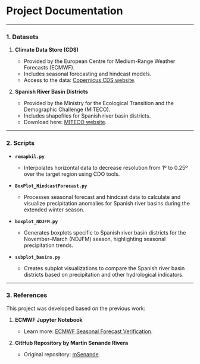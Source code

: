 # Project Documentation

---

### 1. Datasets

1. **Climate Data Store (CDS)**  
   - Provided by the European Centre for Medium-Range Weather Forecasts (ECMWF).  
   - Includes seasonal forecasting and hindcast models.  
   - Access to the data: [Copernicus CDS website](https://cds.climate.copernicus.eu/).

2. **Spanish River Basin Districts**  
   - Provided by the Ministry for the Ecological Transition and the Demographic Challenge (MITECO).  
   - Includes shapefiles for Spanish river basin districts.  
   - Download here: [MITECO website](https://www.miteco.gob.es/en/cartografia-y-sig/ide/descargas/agua/demarcaciones-hidrograficas-phc-2015-2021.html).

---

### 2. Scripts


- **`remapbil.py`**  
  - Interpolates horizontal data to decrease resolution from 1º to 0.25º over the target region using CDO tools.

- **`BoxPlot_HindcastForecast.py`**  
  - Processes seasonal forecast and hindcast data to calculate and visualize precipitation anomalies for Spanish river basins during the extended winter season.

- **`boxplot_NDJFM.py`**  
  - Generates boxplots specific to Spanish river basin districts for the November–March (NDJFM) season, highlighting seasonal precipitation trends.

- **`subplot_basins.py`**  
  - Creates subplot visualizations to compare the Spanish river basin districts based on precipitation and other hydrological indicators.

---

### 3. References

This project was developed based on the previous work:

1. **ECMWF Jupyter Notebook**  
   - Learn more: [ECMWF Seasonal Forecast Verification](https://ecmwf-projects.github.io/copernicus-training-c3s/sf-verification.html).

2. **GitHub Repository by Martín Senande Rivera**  
   - Original repository: [mSenande](https://github.com/mSenande/).
